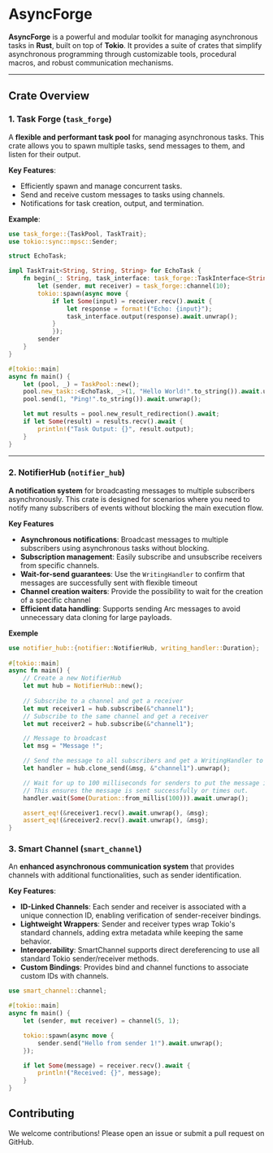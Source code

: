 # **AsyncForge**

**AsyncForge** is a powerful and modular toolkit for managing asynchronous tasks in **Rust**, built on top of **Tokio**. It provides a suite of crates that simplify asynchronous programming through customizable tools, procedural macros, and robust communication mechanisms.

---

## **Crate Overview**

### 1. **Task Forge** (`task_forge`)

A **flexible and performant task pool** for managing asynchronous tasks. This crate allows you to spawn multiple tasks, send messages to them, and listen for their output.

**Key Features**:
- Efficiently spawn and manage concurrent tasks.
- Send and receive custom messages to tasks using channels.
- Notifications for task creation, output, and termination.

**Example**:
```rust
use task_forge::{TaskPool, TaskTrait};
use tokio::sync::mpsc::Sender;

struct EchoTask;

impl TaskTrait<String, String, String> for EchoTask {
    fn begin(_: String, task_interface: task_forge::TaskInterface<String>) -> Sender<String> {
        let (sender, mut receiver) = task_forge::channel(10);
        tokio::spawn(async move {
            if let Some(input) = receiver.recv().await {
                let response = format!("Echo: {input}");
                task_interface.output(response).await.unwrap();
            }
            });
        sender
    }
}

#[tokio::main]
async fn main() {
    let (pool, _) = TaskPool::new();
    pool.new_task::<EchoTask, _>(1, "Hello World!".to_string()).await.unwrap();
    pool.send(1, "Ping!".to_string()).await.unwrap();

    let mut results = pool.new_result_redirection().await;
    if let Some(result) = results.recv().await {
        println!("Task Output: {}", result.output);
    }
}
```
--- 

### 2. **NotifierHub** (`notifier_hub`)

**A notification system** for broadcasting messages to multiple subscribers asynchronously. This crate is designed for scenarios where you need to notify many subscribers of events without blocking the main execution flow.

**Key Features**

- **Asynchronous notifications**: Broadcast messages to multiple subscribers using asynchronous tasks without blocking.
- **Subscription management**: Easily subscribe and unsubscribe receivers from specific channels.
- **Wait-for-send guarantees**: Use the `WritingHandler` to confirm that messages are successfully sent with flexible timeout
- **Channel creation waiters**: Provide the possibility to wait for the creation of a specific channel
- **Efficient data handling**: Supports sending Arc<M> messages to avoid unnecessary data cloning for large payloads. 

**Exemple**

```rust
use notifier_hub::{notifier::NotifierHub, writing_handler::Duration};
    
#[tokio::main]
async fn main() {
    // Create a new NotifierHub
    let mut hub = NotifierHub::new();
    
    // Subscribe to a channel and get a receiver
    let mut receiver1 = hub.subscribe(&"channel1");
    // Subscribe to the same channel and get a receiver
    let mut receiver2 = hub.subscribe(&"channel1");

    // Message to broadcast
    let msg = "Message !";

    // Send the message to all subscribers and get a WritingHandler to track the results
    let handler = hub.clone_send(&msg, &"channel1").unwrap();

    // Wait for up to 100 milliseconds for senders to put the message in the channel buffer
    // This ensures the message is sent successfully or times out.
    handler.wait(Some(Duration::from_millis(100))).await.unwrap();

    assert_eq!(&receiver1.recv().await.unwrap(), &msg);
    assert_eq!(&receiver2.recv().await.unwrap(), &msg);
}
```

### 3. **Smart Channel** (`smart_channel`)

An **enhanced asynchronous communication system** that provides channels with additional functionalities, such as sender identification.

**Key Features**:
- **ID-Linked Channels**: Each sender and receiver is associated with a unique connection ID, enabling verification of sender-receiver bindings.
- **Lightweight Wrappers**: Sender and receiver types wrap Tokio's standard channels, adding extra metadata while keeping the same behavior.
- **Interoperability**: SmartChannel supports direct dereferencing to use all standard Tokio sender/receiver methods.
- **Custom Bindings**: Provides bind and channel functions to associate custom IDs with channels.

```rust
use smart_channel::channel;

#[tokio::main]
async fn main() {
    let (sender, mut receiver) = channel(5, 1);

    tokio::spawn(async move {
        sender.send("Hello from sender 1!").await.unwrap();
    });

    if let Some(message) = receiver.recv().await {
        println!("Received: {}", message);
    }
}
```

## **Contributing**

We welcome contributions! Please open an issue or submit a pull request on GitHub.
